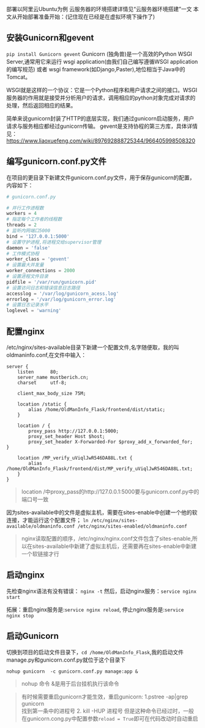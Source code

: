 部署以阿里云Ubuntu为例
云服务器的环境搭建详情见“云服务器环境搭建”一文
本文从开始部署准备开始：(记住现在已经是在虚拟环境下操作了)
## 安装Gunicorn和gevent
 `pip install Gunicorn gevent`
Gunicorn (独角兽)是一个高效的Python WSGI Server,通常用它来运行 wsgi application(由我们自己编写遵循WSGI application的编写规范) 或者 wsgi framework(如Django,Paster),地位相当于Java中的Tomcat。

WSGI就是这样的一个协议：它是一个Python程序和用户请求之间的接口。WSGI服务器的作用就是接受并分析用户的请求，调用相应的python对象完成对请求的处理，然后返回相应的结果。

简单来说gunicorn封装了HTTP的底层实现，我们通过gunicorn启动服务，用户请求与服务相应都经过gunicorn传输。
gevent是支持协程的第三方库，具体详情见：https://www.liaoxuefeng.com/wiki/897692888725344/966405998508320

## 编写gunicorn.conf.py文件
在项目的更目录下新建文件gunicorn.conf.py文件，用于保存gunicorn的配置，内容如下：
```python
# gunicorn.conf.py

# 并行工作进程数
workers = 4
# 指定每个工作者的线程数
threads = 2
# 监听内网端口5000
bind = '127.0.0.1:5000'
# 设置守护进程,将进程交给supervisor管理
daemon = 'false'
# 工作模式协程
worker_class = 'gevent'
# 设置最大并发量
worker_connections = 2000
# 设置进程文件目录
pidfile = '/var/run/gunicorn.pid'
# 设置访问日志和错误信息日志路径
accesslog = '/var/log/gunicorn_acess.log'
errorlog = '/var/log/gunicorn_error.log'
# 设置日志记录水平
loglevel = 'warning'
```
## 配置nginx
/etc/nginx/sites-available目录下新建一个配置文件,名字随便取，我的叫oldmaninfo.conf,在文件中输入：
```nginx
server {
    listen      80;
    server_name mustberich.cn;
    charset     utf-8;

    client_max_body_size 75M;

    location /static {
        alias /home/OldManInfo_Flask/frontend/dist/static;
    }

    location / {
        proxy_pass http://127.0.0.1:5000;
        proxy_set_header Host $host;
        proxy_set_header X-Forwarded-For $proxy_add_x_forwarded_for;    }

    location /MP_verify_uViqlJwR546DA88L.txt {
        alias /home/OldManInfo_Flask/frontend/dist/MP_verify_uViqlJwR546DA88L.txt;
    }
}

```
> location /中proxy_pass的http://127.0.0.1:5000要与gunicorn.conf.py中的端口号一致

因为sites-available中的文件是虚拟主机，需要在sites-enable中创建一个他的软连接，才能运行这个配置文件；
`ln /etc/nginx/sites-available/oldmaninfo.conf /etc/nginx/sites-enabled/oldmaninfo.conf`
> nginx读取配置的顺序，/etc/nginx/nginx.conf文件包含了sites-enable,所以在sites-available中新建了虚拟主机后，还需要再在sites-enable中新建一个软链接才行
## 启动nginx
先检查nginx语法有没有错误：
`nginx -t`
然后，启动nginx服务：`service nginx start`  

拓展：重启nginx服务是:`service nginx reload`,
停止nginx服务是:`service nginx stop`

## 启动Gunicorn

切换到项目的启动文件目录下，`cd /home/OldManInfo_Flask`,我的启动文件manage.py和gunicorn.conf.py就位于这个目录下
```shell
nohup gunicorn  -c gunicorn.conf.py manage:app &
```
> nohup  命令  &是用于后台挂机执行该命令

>有时候需要重启gunicorn才能生效，重启gunicorn:  1.pstree -ap|grep gunicorn    
>找到第一条中的进程号 2. kill -HUP 进程号
>但是这种命令已经过时，一般在gunicorn.cong.py中配置参数`reload = True`即可在代码改动时自动重启